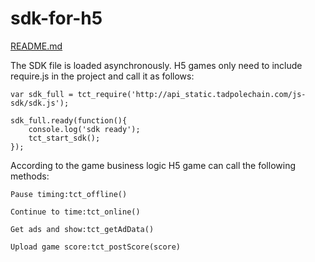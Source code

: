 # sdk-for-h5
[README.md](./README.md, "中文文档")

The SDK file is loaded asynchronously. H5 games only need to include require.js in the project and call it as follows:


    var sdk_full = tct_require('http://api_static.tadpolechain.com/js-sdk/sdk.js');

    sdk_full.ready(function(){ 
        console.log('sdk ready');
        tct_start_sdk();
    });

According to the game business logic H5 game can call the following methods:


    Pause timing:tct_offline()

    Continue to time:tct_online()
    
    Get ads and show:tct_getAdData()

    Upload game score:tct_postScore(score)
